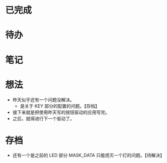 # 已完成

# 待办

# 笔记

# 想法
- 昨天似乎还有一个问题没解决。
	- 是关于 KEY 部分的配置的问题。【存档】
- 接下来就是把使用昨天写的按钮驱动的应用写完。
- 之后，就得进行下一个驱动了。

# 存档
- 还有一个是之前的 LED 部分 MASK_DATA 只能熄灭一个灯的问题。【待解决】